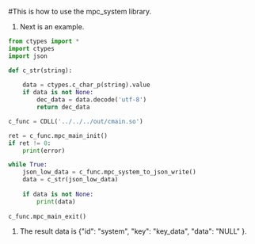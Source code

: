 #This is how to use the mpc_system library.

1. Next is an example.

```python
from ctypes import *
import ctypes
import json

def c_str(string):
    
    data = ctypes.c_char_p(string).value
    if data is not None:
        dec_data = data.decode('utf-8')
        return dec_data 

c_func = CDLL('../../../out/cmain.so')

ret = c_func.mpc_main_init()
if ret != 0: 
    print(error)

while True:
    json_low_data = c_func.mpc_system_to_json_write()
    data = c_str(json_low_data)
    
    if data is not None:
        print(data)
    
c_func.mpc_main_exit()
```
1. The result data is {"id": "system", "key": "key_data", "data": "NULL" }.
